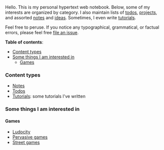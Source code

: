 Hello. This is my personal hypertext web notebook. Below, some of my interests
are organized by category. I also maintain lists of [todos](todos.md),
[projects](projects.md), and assorted [notes](notes.md) and [ideas](ideas.md).
Sometimes, I even write [tutorials](tutorials.md).

Feel free to peruse. If you notice any typographical, grammatical, or factual
errors, please feel free
[file an issue](https://github.com/clmay/wiki/issues/new).

**Table of contents**:

- [Content types](#content-types)
- [Some things I am interested in](#some-things-i-am-interested-in)
  - [Games](#games)

### Content types

- [Notes](notes.md)
- [Todos](todos.md)
- [Tutorials](tutorials.md): some tutorials I've written

### Some things I am interested in

#### Games

- [Ludocity](ludocity.md)
- [Pervasive games](pervasive-games.md)
- [Street games](street-games.md)

